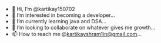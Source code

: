 - 👋 Hi, I’m @kartikay150702 
- 👀 I’m interested in becoming a developer...
- 🌱 I’m currently learning java and DSA...
- 💞️ I’m looking to collaborate on whatever gives me growth...
- 📫 How to reach me @kartikayshram1in@gmail.com...

<!---
kartikay150702/kartikay150702 is a ✨ special ✨ repository because its `README.md` (this file) appears on your GitHub profile.
You can click the Preview link to take a look at your changes.
--->
